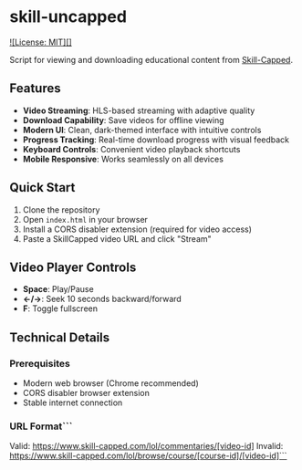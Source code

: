 # skill-uncapped

[![License: MIT][]](https://opensource.org/licenses/MIT)

Script for viewing and downloading educational content from [Skill-Capped](https://www.skill-capped.com/).

## Features

- **Video Streaming**: HLS-based streaming with adaptive quality
- **Download Capability**: Save videos for offline viewing
- **Modern UI**: Clean, dark-themed interface with intuitive controls
- **Progress Tracking**: Real-time download progress with visual feedback
- **Keyboard Controls**: Convenient video playback shortcuts
- **Mobile Responsive**: Works seamlessly on all devices

## Quick Start

1. Clone the repository
2. Open `index.html` in your browser
3. Install a CORS disabler extension (required for video access)
4. Paste a SkillCapped video URL and click "Stream"

## Video Player Controls

- **Space**: Play/Pause
- **←/→**: Seek 10 seconds backward/forward
- **F**: Toggle fullscreen

## Technical Details

### Prerequisites
- Modern web browser (Chrome recommended)
- CORS disabler browser extension
- Stable internet connection

### URL Format```
Valid: https://www.skill-capped.com/lol/commentaries/[video-id]
Invalid: https://www.skill-capped.com/lol/browse/course/[course-id]/[video-id]```

